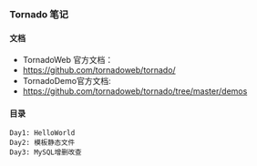 ### Tornado 笔记

#### 文档
- TornadoWeb 官方文档： 
- https://github.com/tornadoweb/tornado/
- TornadoDemo官方文档: 
- https://github.com/tornadoweb/tornado/tree/master/demos

#### 目录
```
Day1: HelloWorld
Day2: 模板静态文件
Day3: MySQL增删改查
```
